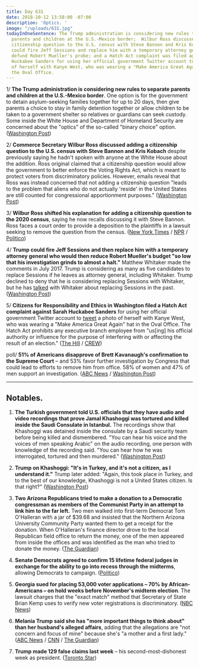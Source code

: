 ```yaml
---
title: Day 631
date: 2018-10-12 13:58:00 -07:00
description: 'Optics. '
image: "/uploads/631.jpg"
todayInOneSentence: The Trump administration is considering new rules to separate
  parents and children at the U.S.-Mexico border;  Wilbur Ross discussed adding a
  citizenship question to the U.S. census with Steve Bannon and Kris Kobach; Trump
  could fire Jeff Sessions and replace him with a temporary attorney general who would
  defund Robert Mueller's probe; and a Hatch Act complaint was filed against Sarah
  Huckabee Sanders for using her official government Twitter account to tweet a photo
  of herself with Kanye West, who was wearing a "Make America Great Again" hat in
  the Oval Office.
---
```


1/ **The Trump administration is considering new rules to separate parents and children at the U.S.-Mexico border**. One option is for the government to detain asylum-seeking families together for up to 20 days, then give parents a choice to stay in family detention together or allow children to be taken to a government shelter so relatives or guardians can seek custody. Some inside the White House and Department of Homeland Security are concerned about the "optics" of the so-called "binary choice" option. ([Washington Post](https://www.washingtonpost.com/local/immigration/trump-administration-weighs-new-family-separation-effort-at-border/2018/10/12/45895cce-cd7b-11e8-920f-dd52e1ae4570_story.html))

2/ **Commerce Secretary Wilbur Ross discussed adding a citizenship question to the U.S. census with Steve Bannon and Kris Kobach** despite previously saying he hadn't spoken with anyone at the White House about the addition. Ross original claimed that a citizenship question would allow the government to better enforce the Voting Rights Act, which is meant to protect voters from discriminatory policies. However, emails reveal that Ross was instead concerned that not adding a citizenship question "leads to the problem that aliens who do not actually 'reside' in the United States are still counted for congressional apportionment purposes." ([Washington Post](https://www.washingtonpost.com/politics/2018/10/12/new-emails-reveal-central-political-motivation-changing-census/?utm_term=.5a99b6f998ac))

3/ **Wilbur Ross shifted his explanation for adding a citizenship question to the 2020 census**, saying he now recalls discussing it with Steve Bannon. Ross faces a court order to provide a deposition to the plaintiffs in a lawsuit seeking to remove the question from the census. ([New York Times](https://www.nytimes.com/2018/10/12/us/politics/wilbur-ross-commerce-census-citizenship.html) / [NPR](https://www.npr.org/2018/10/11/656570447/commerce-secretary-now-recalls-discussing-citizenship-question-with-steve-bannon) / [Politico](https://www.politico.com/story/2018/10/11/ross-bannon-sessions-citizenship-question-842575))

4/ **Trump could fire Jeff Sessions and then replace him with a temporary attorney general who would then reduce Robert Mueller's budget "so low that his investigation grinds to almost a halt."** Matthew Whitaker made the comments in July 2017. Trump is considering as many as five candidates to replace Sessions if he leaves as attorney general, including Whitaker. Trump declined to deny that he is considering replacing Sessions with Whitaker, but he has [talked](https://whatthefuckjusthappenedtoday.com/2018/10/11/day-630/#3-trump-spoke-with-jeff-sessions-own) with Whitaker about replacing Sessions in the past. ([Washington Post](https://www.washingtonpost.com/politics/2018/10/12/trumps-potential-new-attorney-general-once-mused-about-choking-off-robert-muellers-funds/))

5/ **Citizens for Responsibility and Ethics in Washington filed a Hatch Act complaint against Sarah Huckabee Sanders** for using her official government Twitter account to [tweet](https://twitter.com/PressSec/status/1050536511173742592) a photo of herself with Kanye West, who was wearing a "Make America Great Again" hat in the Oval Office. The Hatch Act prohibits any executive branch employee from "us\[ing\] his official authority or influence for the purpose of interfering with or affecting the result of an election." ([The Hill](https://thehill.com/homenews/administration/411194-watchdog-files-hatch-act-complain-against-sanders-for-picture-with) / [CREW](https://www.citizensforethics.org/press-release/crew-files-hatch-act-complaint-against-sarah-huckabee-sanders/))

poll/ **51% of Americans disapprove of Brett Kavanaugh's confirmation to the Supreme Court** – and 53% favor further investigation by Congress that could lead to efforts to remove him from office. 58% of women and 47% of men support an investigation. ([ABC News](https://abcnews.go.com/Politics/women-lead-support-investigation-kavanaugh-poll/story?id=58461716) / [Washington Post](https://www.washingtonpost.com/politics/more-americans-disapprove-of-kavanaughs-confirmation-than-support-it-new-poll-shows/2018/10/12/18dbf872-cd93-11e8-a3e6-44daa3d35ede_story.html))

---

## Notables.

1. **The Turkish government told U.S. officials that they have audio and video recordings that prove Jamal Khashoggi was tortured and killed inside the Saudi Consulate in Istanbul.** The recordings show that Khashoggi was detained inside the consulate by a Saudi security team before being killed and dismembered. "You can hear his voice and the voices of men speaking Arabic" on the audio recording, one person with knowledge of the recording said. "You can hear how he was interrogated, tortured and then murdered." ([Washington Post](https://www.washingtonpost.com/world/national-security/turks-tell-us-officials-they-have-audio-and-video-recordings-that-support-conclusion-khashoggi-was-killed/2018/10/11/119a119e-cd88-11e8-920f-dd52e1ae4570_story.html?utm_term=.7db203fc57e8))

2. **Trump on Khashoggi: "It's in Turkey, and it's not a citizen, as I understand it."** Trump later added: "Again, this took place in Turkey, and to the best of our knowledge, Khashoggi is not a United States citizen. Is that right?" ([Washington Post](https://www.washingtonpost.com/politics/2018/10/11/trumps-jamal-khashoggi-reckoning-why-his-history-with-despots-suggests-he-wont-get-tough-saudi-arabia/?utm_term=.d9521e1bb6ab))

3. **Two Arizona Republicans tried to make a donation to a Democratic congressman as members of the Communist Party in an attempt to link him to the far left.** Two men walked into first-term Democrat Tom O'Halleran with a jar of $39.68 and insisted that the Northern Arizona University Community Party wanted them to get a receipt for the donation. When O'Halleran's finance director drove to the local Republican field office to return the money, one of the men appeared from inside the offices and was identified as the man who tried to donate the money. ([The Guardian](https://www.theguardian.com/us-news/2018/oct/12/arizona-republicans-communists-democrats-donation-attempt))

4. **Senate Democrats agreed to confirm 15 lifetime federal judges in exchange for the ability to go into recess through the midterms**, allowing Democrats to campaign. ([Politico](https://www.politico.com/story/2018/10/11/senate-democrats-judges-895168))

5. **Georgia sued for placing 53,000 voter applications – 70% by African-Americans – on hold weeks before November's midterm election**. The lawsuit charges that the "exact match" method that Secretary of State Brian Kemp uses to verify new voter registrations is discriminatory. ([NBC News](https://www.nbcnews.com/politics/politics-news/georgia-sued-placing-thousands-voter-registrations-hold-election-n919526))

6. **Melania Trump said she has "more important things to think about" than her husband's alleged affairs**, adding that the allegations are "not concern and focus of mine" because she's "a mother and a first lady." ([ABC News](https://abcnews.go.com/Politics/lady-important-things-trumps-alleged-affairs/story?id=58436548) / [CNN](https://www.cnn.com/2018/10/12/politics/melania-trump-marriage-president-alleged-affairs/index.html) / [The Guardian](https://www.theguardian.com/us-news/2018/oct/12/melania-trump-abc-interview-husbands-alleged-affairs))

7. **Trump made 129 false claims last week** – his second-most-dishonest week as president. ([Toronto Star](https://www.thestar.com/news/world/analysis/2018/10/11/donald-trump-just-had-his-second-most-dishonest-week-in-office-129-false-claims.html))